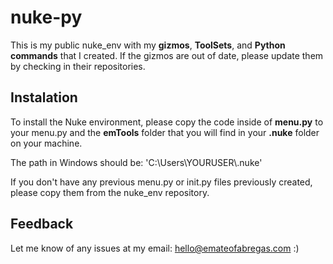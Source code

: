 # nuke-py
This is my public nuke_env with my **gizmos**, **ToolSets**, and **Python commands** that I created. If the gizmos are out of date, please update them by checking in their repositories. 

## Instalation
To install the Nuke environment, please copy the code inside of **menu.py** to your menu.py and the **emTools** folder that you will find in your **.nuke** folder on your machine. 

The path in Windows should be: 'C:\Users\YOURUSER\\.nuke'

If you don't have any previous menu.py or init.py files previously created, please copy them from the nuke_env repository. 

## Feedback
Let me know of any issues at my email: hello@emateofabregas.com :)
